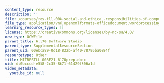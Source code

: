 ```yaml
---
content_type: resource
description: ''
file: /courses/res-tll-008-social-and-ethical-responsibilities-of-computing-serc-fall-2021/dc0bcccde5582c35867161429f806a1d_MITRESTLL-008F21-6170prep.docx
file_type: application/vnd.openxmlformats-officedocument.wordprocessingml.document
learning_resource_types: []
license: https://creativecommons.org/licenses/by-nc-sa/4.0/
ocw_type: OCWFile
parent_title: 6.170 Software Studio
parent_type: SupplementalResourceSection
parent_uid: 00ebca89-0d18-832b-af40-78795ba0684f
resourcetype: Other
title: MITRESTLL-008F21-6170prep.docx
uid: dc0bcccd-e558-2c35-8671-61429f806a1d
video_metadata:
  youtube_id: null
---
```

